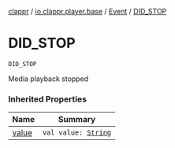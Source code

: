 [clappr](../../index.md) / [io.clappr.player.base](../index.md) / [Event](index.md) / [DID_STOP](.)

# DID_STOP

`DID_STOP`

Media playback stopped

### Inherited Properties

| Name | Summary |
|---|---|
| [value](value.md) | `val value: `[`String`](https://kotlinlang.org/api/latest/jvm/stdlib/kotlin/-string/index.html) |
